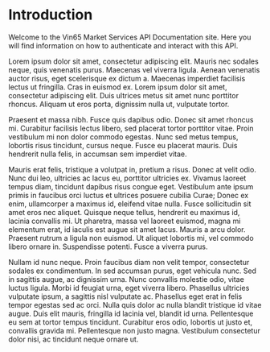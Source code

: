 # Introduction

Welcome to the Vin65 Market Services API Documentation site. Here you will find information on how to authenticate and interact with this API.

Lorem ipsum dolor sit amet, consectetur adipiscing elit. Mauris nec sodales neque, quis venenatis purus. Maecenas vel viverra ligula. Aenean venenatis auctor risus, eget scelerisque ex dictum a. Maecenas imperdiet facilisis lectus ut fringilla. Cras in euismod ex. Lorem ipsum dolor sit amet, consectetur adipiscing elit. Duis ultrices metus sit amet nunc porttitor rhoncus. Aliquam ut eros porta, dignissim nulla ut, vulputate tortor.

Praesent et massa nibh. Fusce quis dapibus odio. Donec sit amet rhoncus mi. Curabitur facilisis lectus libero, sed placerat tortor porttitor vitae. Proin vestibulum mi non dolor commodo egestas. Nunc sed metus tempus, lobortis risus tincidunt, cursus neque. Fusce eu placerat mauris. Duis hendrerit nulla felis, in accumsan sem imperdiet vitae.

Mauris erat felis, tristique a volutpat in, pretium a risus. Donec at velit odio. Nunc dui leo, ultricies ac lacus eu, porttitor ultricies ex. Vivamus laoreet tempus diam, tincidunt dapibus risus congue eget. Vestibulum ante ipsum primis in faucibus orci luctus et ultrices posuere cubilia Curae; Donec ex enim, ullamcorper a maximus id, eleifend vitae nulla. Fusce sollicitudin sit amet eros nec aliquet. Quisque neque tellus, hendrerit eu maximus id, lacinia convallis mi. Ut pharetra, massa vel laoreet euismod, magna mi elementum erat, id iaculis est augue sit amet lacus. Mauris a arcu dolor. Praesent rutrum a ligula non euismod. Ut aliquet lobortis mi, vel commodo libero ornare in. Suspendisse potenti. Fusce a viverra purus.

Nullam id nunc neque. Proin faucibus diam non velit tempor, consectetur sodales ex condimentum. In sed accumsan purus, eget vehicula nunc. Sed in sagittis augue, ac dignissim urna. Nunc convallis molestie odio, vitae luctus ligula. Morbi id feugiat urna, eget viverra libero. Phasellus ultricies vulputate ipsum, a sagittis nisl vulputate ac. Phasellus eget erat in felis tempor egestas sed ac orci. Nulla quis dolor ac nulla blandit tristique id vitae augue. Duis elit mauris, fringilla id lacinia vel, blandit id urna. Pellentesque eu sem at tortor tempus tincidunt. Curabitur eros odio, lobortis ut justo et, convallis gravida mi. Pellentesque non justo magna. Vestibulum consectetur dolor nisi, ac tincidunt neque ornare ut.
